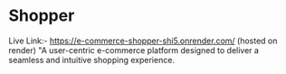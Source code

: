# Shopper
Live Link:- https://e-commerce-shopper-shi5.onrender.com/  (hosted on render)
"A user-centric e-commerce platform designed to deliver a seamless and intuitive shopping experience.
